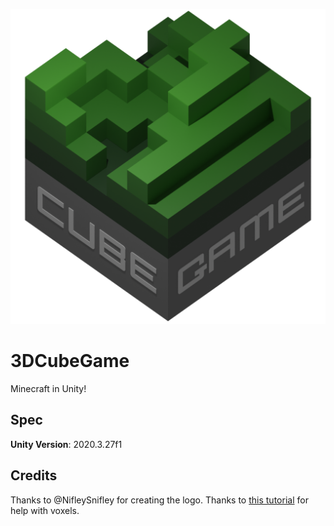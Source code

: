 ![CubeGame](Assets/Textures/Logo.png)

# 3DCubeGame
Minecraft in Unity!

## Spec
**Unity Version**: 2020.3.27f1

## Credits
Thanks to @NifleySnifley for creating the logo.
Thanks to [this tutorial](https://www.youtube.com/watch?v=7OHrE2krQU8&list=PLVsTSlfj0qsWEJ-5eMtXsYp03Y9yF1dEn&index=2) for help with voxels.